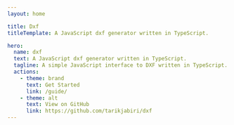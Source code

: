 ```yaml
---
layout: home

title: Dxf
titleTemplate: A JavaScript dxf generator written in TypeScript.

hero:
  name: dxf
  text: A JavaScript dxf generator written in TypeScript.
  tagline: A simple JavaScript interface to DXF written in TypeScript.
  actions:
    - theme: brand
      text: Get Started
      link: /guide/
    - theme: alt
      text: View on GitHub
      link: https://github.com/tarikjabiri/dxf
---
```

